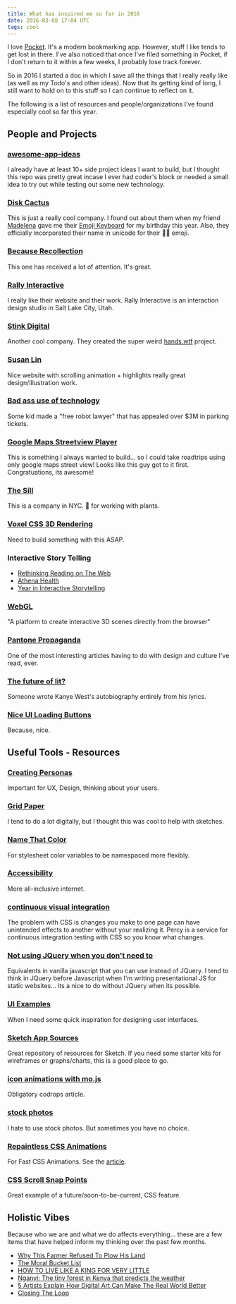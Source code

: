 ```yaml
---
title: What has inspired me so far in 2016
date: 2016-03-08 17:04 UTC
tags: cool
---
```


I love [Pocket](https://getpocket.com). It's a modern bookmarking app. However, stuff I like tends to get lost in there. I've also noticed that once I've filed something in Pocket, if I don't return to it within a few weeks, I probably lose track forever.

So in 2016 I started a doc in which I save all the things that I really really like (as well as my Todo's and other ideas). Now that its getting kind of long, I still want to hold on to this stuff so I can continue to reflect on it.

The following is a list of resources and people/organizations I've found especially cool so far this year.

## People and Projects

### [awesome-app-ideas](https://github.com/tastejs/awesome-app-ideas)
I already have at least 10+ side project ideas I want to build, but I thought this repo was pretty great incase I ever had coder's block or needed a small idea to try out while testing out some new technology.

### [Disk Cactus](http://diskcact.us/)
This is just a really cool company. I found out about them when my friend [Madelena](http://madelenamak.com/) gave me their [Emoji Keyboard](https://www.kickstarter.com/projects/diskcactus/the-emoji-keyboard-type-emoji-on-your-mac) for my birthday this year. Also, they officially incorporated their name in unicode for their 💾🌵 emoji.

### [Because Recollection](http://www.because-recollection.com/)
This one has received a lot of attention. It's great.

### [Rally Interactive](http://beta.rallyinteractive.com/)
I really like their website and their work. Rally Interactive is an interaction design studio in Salt Lake City, Utah.

### [Stink Digital](http://www.stinkdigital.com/)
Another cool company. They created the super weird [hands.wtf](http://hands.wtf/) project.

### [Susan Lin](http://bysusanlin.com/)
Nice website with scrolling animation + highlights really great design/illustration work.

### [Bad ass use of technology](http://science.slashdot.org/story/16/02/20/1823241/a-19-year-old-made-a-free-robot-lawyer-that-has-appealed-3m-in-parking-tickets?utm_source=feedly1.0mainlinkanon&utm_medium=feed)
Some kid made a "free robot lawyer" that has appealed over $3M in parking tickets.

### [Google Maps Streetview Player](http://www.brianfolts.com/driver/)
This is something I always wanted to build... so I could take roadtrips using only google maps street view! Looks like this guy got to it first. Congratuations, its awesome!

### [The Sill](http://www.thesill.com/)
This is a company in NYC. 💯 for working with plants.

### [Voxel CSS 3D Rendering](http://www.voxelcss.com/)
Need to build something with this ASAP.

### Interactive Story Telling
* [Rethinking Reading on The Web](https://medium.com/truth-labs/re-thinking-reading-on-the-web-158e789eddd7#.awjorqmo6)
* [Athena Health](http://www.theatlantic.com/sponsored/athenahealth/)
* [Year in Interactive Storytelling](http://www.nytimes.com/interactive/2015/us/year-in-interactive-storytelling.html?_r=0* )

### [WebGL](http://webglstudio.org/)
"A platform to create interactive 3D scenes directly from the browser"

### [Pantone Propaganda](http://www.lokidesign.net/journal/2016/2/22/the-propaganda-of-pantone-colour-and-subcultural-sublimation)
One of the most interesting articles having to do with design and culture I've read, ever.

### [The future of lit?](http://genius.com/a/kanye-west-s-life-story-in-lyrics)
Someone wrote Kanye West's autobiography entirely from his lyrics.

### [Nice UI Loading Buttons](http://lmgonzalves.github.io/loading-buttons/)
Because, nice.

## Useful Tools - Resources

### [Creating Personas](http://www.uxbooth.com/articles/creating-personas/)
Important for UX, Design, thinking about your users.

### [Grid Paper](http://dottedpaper.com/)
I tend to do a lot digitally, but I thought this was cool to help with sketches.

### [Name That Color](http://chir.ag/projects/name-that-color/#6195ED)
For stylesheet color variables to be namespaced more flexibly.

### [Accessibility](http://a11yproject.com/)
More all-inclusive internet.

### [continuous visual integration](https://percy.io/)
The problem with CSS is changes you make to one page can have unintended effects to another without your realizing it. Percy is a service for continuous integration testing with CSS so you know what changes.

### [Not using JQuery when you don't need to](http://www.sitepoint.com/jquery-vs-raw-javascript-2-css3-animation/)
Equivalents in vanilla javascript that you can use instead of JQuery. I tend to think in JQuery before Javascript when I'm writing presentational JS for static websites... its a nice to do without JQuery when its possible.

### [UI Examples](http://collectui.com/)
When I need some quick inspiration for designing user interfaces.

### [Sketch App Sources](http://www.sketchappsources.com/)
Great repository of resources for Sketch. If you need some starter kits for wireframes or graphs/charts, this is a good place to go.

### [icon animations with mo.js](http://tympanus.net/Development/Animocons/)
Obligatory codrops article.

### [stock photos](https://unsplash.com)
I hate to use stock photos. But sometimes you have no choice.

### [Repaintless CSS Animations](https://github.com/szynszyliszys/repaintless)
For Fast CSS Animations. See the [article](http://blog.lunarlogic.io/2016/boost-your-css-animation-performance-with-repaintless-css/?utm_source=CSS-Weekly&utm_campaign=Issue-205&utm_medium=email).

### [CSS Scroll Snap Points](https://css-tricks.com/introducing-css-scroll-snap-points/?utm_source=CSS-Weekly&utm_campaign=Issue-205&utm_medium=email)
Great example of a future/soon-to-be-current, CSS feature.

## Holistic Vibes

Because who we are and what we do affects everything... these are a few items that have helped inform my thinking over the past few months.

* [Why This Farmer Refused To Plow His Land](http://www.rodalesorganiclife.com/garden/why-this-farmer-refused-to-plow-his-land?cid=soc_Rodale%27s+Organic+Life+-+RodalesOrganicLife_FBPAGE_Rodale%27s+Organic+Life__)
* [The Moral Bucket List](http://www.nytimes.com/2015/04/12/opinion/sunday/david-brooks-the-moral-bucket-list.html?_r=0)
* [HOW TO LIVE LIKE A KING FOR VERY LITTLE](http://monofonuspress.com/how-to-live-like-a-king-for-very-little-by-thor-harris)
* [Nganyi: The tiny forest in Kenya that predicts the weather](http://news.mongabay.com/2016/02/nganyi-the-tiny-forest-in-kenya-that-can-predict-the-weather/?n3wsletter)
* [5 Artists Explain How Digital Art Can Make The Real World Better](http://www.thefader.com/2016/02/29/artists-explain-how-digital-art-can-improve-the-real-world)
* [Closing The Loop](http://thenewinquiry.com/essays/closing-the-loop/)
